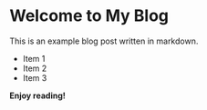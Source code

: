 # Welcome to My Blog

This is an example blog post written in markdown.

- Item 1
- Item 2
- Item 3

**Enjoy reading!**
